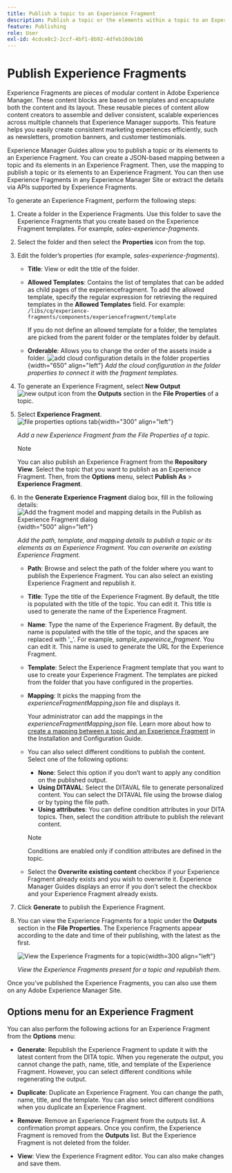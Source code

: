 ```yaml
---
title: Publish a topic to an Experience Fragment
description: Publish a topic or the elements within a topic to an Experience Fragment in AEM Guides.  Learn how to view the Experience Fragments present for a topic and republish them.
feature: Publishing
role: User
exl-id: 4cdce8c2-2ccf-4bf1-8b92-4dfeb10de186
---
```

# Publish Experience Fragments

Experience Fragments are pieces of modular content in Adobe Experience Manager. These content blocks are based on templates and encapsulate both the content and its layout. These reusable pieces of content allow content creators to assemble and deliver consistent, scalable experiences across multiple channels that Experience Manager supports. This feature helps you easily create consistent marketing experiences efficiently, such as newsletters, promotion banners, and customer testimonials.  

Experience Manager Guides allow you to publish a topic or its elements to an Experience Fragment. You can create a JSON-based mapping between a topic and its elements in an Experience Fragment. Then, use the mapping to publish a topic or its elements to an Experience Fragment. You can then use Experience Fragments in any Experience Manager Site or extract the details via APIs supported by Experience Fragments.




To generate an Experience Fragment, perform the following steps:


1.  Create a folder in the Experience Fragments. Use this folder to save the Experience Fragments that you create based on the Experience Fragment templates. For example, *sales-experience-fragments*. 
1. Select the folder and then select the **Properties** icon from the top.
1. Edit the folder’s properties (for example, *sales-experience-fragments*).
   
    
    *  **Title**: View or edit the title of the folder.
    
    * **Allowed Templates**: Contains the list of templates that can be added as child pages of the experiencefragment. To add the allowed template, specify the regular expression for retrieving the required templates in the **Allowed Templates** field. 
    For example: 
    `/libs/cq/experience-fragments/components/experiencefragment/template`

        If you do not define an allowed template for a folder, the templates are picked from the parent folder or the templates folder by default. 
    * **Orderable**: Allows you to change the order of the assets inside a folder.
    ![add cloud configuration details in the folder properties](images/experience-fragment-folder-properties.png){width="650" align="left"}
       *Add the cloud configuration in the folder properties to connect it with the fragment templates.* 
1. To generate an Experience Fragment, select **New Output** ![new output icon](./images/Add_icon.svg) from the **Outputs** section in the **File Properties** of a topic.
1. Select **Experience Fragment**.  
    ![file properties options tab](./images/file-properties-outputs.png){width="300" align="left"}

    *Add a new Experience Fragment from the File Properties of a topic*.

    >[!NOTE]
    >
    > You can also publish an Experience  Fragment from the **Repository View**. Select the topic that you want to publish as an Experience Fragment. Then, from the **Options** menu, select **Publish As** > **Experience Fragment**.

1. In the **Generate Experience Fragment** dialog box, fill in the following details:
        ![Add the fragment model and mapping details in the Publish as Experience Fragment dialog](images/experience-fragment-generate.png){width="500" align="left"}
        
    *Add the path, template, and mapping details to publish a topic or its elements as an Experience Fragment. You can overwrite an existing Experience Fragment.*  

    * **Path**: Browse and select the path of the folder where you want to publish the Experience Fragment. You can also select an existing Experience Fragment and republish it.
    * **Title**: Type the title of the Experience Fragment. By default, the title is populated with the title of the topic. You can edit it. This title is used to generate the name of the Experience Fragment.
    * **Name**: Type the name of the Experience Fragment. By default, the name is populated with the title of the topic, and the spaces are replaced with '_'. For example, *sample_expereince_fragment*. You can edit it. This name is used to generate the URL for the Experience Fragment.
    * **Template**: Select the Experience Fragment template that you want to use to create your Experience Fragment. The templates are picked from the folder that you have configured in the properties. 
    * **Mapping**: It picks the mapping from the *experienceFragmentMapping.json* file and displays it.  

      

        Your administrator can add the mappings in the *experienceFragmentMapping.json* file.  Learn more about how to [create a mapping between a topic and an Experience Fragment](../cs-install-guide/conf-experience-fragment-mapping-cs.md) in the Installation and Configuration Guide.

    * You can also select different conditions to publish the content.  Select one of the following options:

               
        * **None**: Select this option if you don’t want to apply any condition on the published output.
        * **Using DITAVAL**: Select the DITAVAL file to generate personalized content. You can select the DITAVAL file using the browse dialog or by typing the file path. 
        * **Using attributes**: You can define condition attributes in your DITA topics. Then, select the condition attribute to publish the relevant content.
        
        >[!NOTE] 
        > 
        >Conditions are enabled only if condition attributes are defined in the topic.
        
           
    * Select the **Overwrite existing content** checkbox if your Experience Fragment already exists and you wish to overwrite it. Experience Manager Guides displays an error if you don’t select the checkbox and your Experience Fragment already exists. 
1. Click **Generate** to publish the Experience Fragment.
1. You can view the Experience Fragments for a topic under the **Outputs** section in the **File Properties**. The Experience Fragments appear according to the date and time of their publishing, with the latest as the first. 
 
    ![View the Experience Fragments for a topic](images/experience-fragment-outputs.png){width=300 align="left"}
       
     *View the Experience Fragments present for a topic and republish them.*  

 


Once you’ve published the Experience Fragments, you can also use them on any Adobe Experience Manager Site.


## Options menu for an Experience Fragment 

You can also perform the following actions for an Experience Fragment from the **Options** menu:

* **Generate**: Republish the Experience Fragment to update it with the latest content from the DITA topic. When you regenerate the output, you cannot change the path, name, title, and template of the Experience Fragment. However, you can select different conditions while regenerating the output.

* **Duplicate**: Duplicate an Experience Fragment. You can change the path, name, title, and the template. You can also select different conditions when you duplicate an Experience Fragment.

* **Remove**: Remove an Experience Fragment from the outputs list. A confirmation prompt appears. Once you confirm, the Experience Fragment is removed from the **Outputs** list. But the Experience Fragment is not deleted from the folder.

* **View**: View the Experience Fragment editor. You can also make changes and save them.

